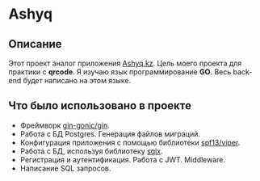 # Ashyq 

## Описание 


Этот проект аналог приложения [Ashyq.kz](https://www.ashyq.kz/). Цель моего проекта для практики с **qrcode**. Я изучаю язык программирование  **GO**. Весь back-end будет написано на этом языке.

## Что было использовано в проекте 
- Фреймворк <a href="https://github.com/gin-gonic/gin">gin-gonic/gin</a>.
- Работа с БД Postgres. Генерация файлов миграций.
- Конфигурация приложения с помощью библиотеки <a href="https://github.com/spf13/viper">spf13/viper</a>.
- Работа с БД, используя библиотеку <a href="https://github.com/jmoiron/sqlx">sqlx</a>.
- Регистрация и аутентификация. Работа с JWT. Middleware.
- Написание SQL запросов.